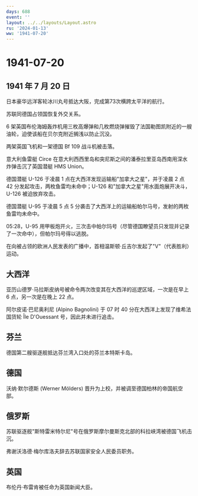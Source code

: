 ```yaml
---
days: 688
event: ''
layout: ../../layouts/Layout.astro
ru: '2024-01-13'
ww: '1941-07-20'
---
```


# 1941-07-20

## 1941 年 7 月 20 日

日本豪华远洋客轮冰川丸号抵达大阪，完成第73次横跨太平洋的航行。

苏联同德国占领国恢复外交关系。

6
架英国布伦海姆轰炸机用三枚高爆弹和几枚燃烧弹摧毁了法国勒图凯附近的一艘油轮，迫使该船在贝尔克附近搁浅以防止沉没。

两架英国飞机和一架德国 Bf 109 战斗机被击落。

意大利鱼雷艇 Circe
在意大利西西里岛和突尼斯之间的潘泰拉里亚岛西南用深水炸弹击沉了英国潜艇
HMS Union。

德国潜艇 U-126 于凌晨 1 点在大西洋发现运输船"加拿大之星"，并于凌晨 2 点
42 分发起攻击，两枚鱼雷均未命中；U-126
和"加拿大之星"用水面炮展开决斗，U-126 被迫放弃攻击。

德国潜艇 U-95 于凌晨 5 点 5
分袭击了大西洋上的运输船帕尔马号，发射的两枚鱼雷均未命中。

05:28，U-95
用甲板炮开火，三次击中帕尔玛号（尽管德国瞭望员只发现并记录了一次命中），但帕尔玛号得以逃脱。

在向被占领的欧洲人民发表的广播中，首相温斯顿·丘吉尔发起了"V"（代表胜利）运动。

## 大西洋

亚历山德罗·马拉斯皮纳号被命令两次改变其在大西洋的巡逻区域，一次是在早上
6 点，另一次是在晚上 22 点。

阿尔皮诺·巴尼奥利尼 (Alpino Bagnolini) 于 07 时 40
分在大西洋上发现了维希法国货轮 Île D\'Ouessant 号，因此并未进行追击。

## 芬兰

德国第二艘驱逐舰抵达芬兰湾入口处的芬兰本特斯卡岛。

## 德国

沃纳·默尔德斯 (Werner Mölders)
晋升为上校，并被调至德国柏林的帝国航空部。

## 俄罗斯

苏联驱逐舰"斯特雷米特尔尼"号在俄罗斯摩尔曼斯克北部的科拉峡湾被德国飞机击沉。

弗谢沃洛德·梅尔库洛夫辞去苏联国家安全人民委员职务。

## 英国

布伦丹·布雷肯被任命为英国新闻大臣。